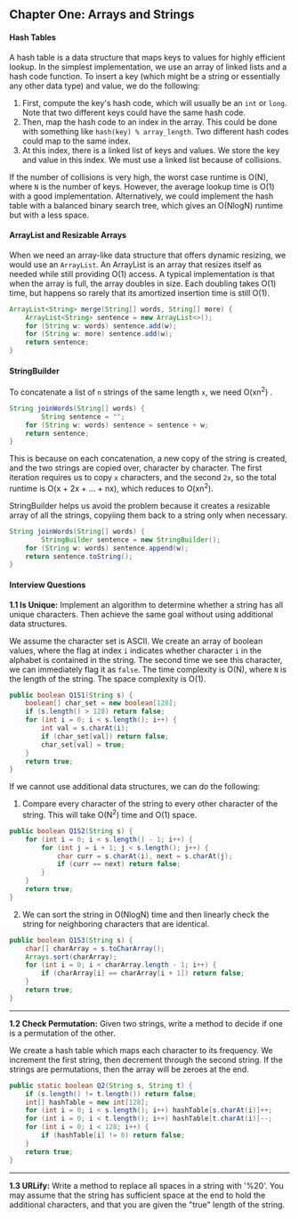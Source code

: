 ## Chapter One: Arrays and Strings

#### Hash Tables 

A hash table is a data structure that maps keys to values for highly efficient lookup. In the simplest implementation, we use an array of linked lists and a hash code function. To insert a key (which might be a string or essentially any other data type) and value, we do the following: 

1. First, compute the key's hash code, which will usually be an `int` or `long`. Note that two different keys could have the same hash code. 
2. Then, map the hash code to an index in the array. This could be done with something like `hash(key) % array_length`. Two different hash codes could map to the same index. 
3. At this index, there is a linked list of keys and values. We store the key and value in this index. We must use a linked list because of collisions. 

If the number of collisions is very high, the worst case runtime is O(N), where `N` is the number of keys. However, the average lookup time is O(1) with a good implementation. Alternatively, we could implement the hash table with a balanced binary search tree, which gives an O(NlogN) runtime but with a less space. 

#### ArrayList and Resizable Arrays 

When we need an array-like data structure that offers dynamic resizing, we would use an `ArrayList`. An ArrayList is an array that resizes itself as needed while still providing O(1) access. A typical implementation is that when the array is full, the array doubles in size. Each doubling takes O(1) time, but happens so rarely that its amortized insertion time is still O(1). 

```java
ArrayList<String> merge(String[] words, String[] more) {
    ArrayList<String> sentence = new ArrayList<>();
    for (String w: words) sentence.add(w);
    for (String w: more) sentence.add(w);
    return sentence;
}
```

#### StringBuilder 

To concatenate a list of `n` strings of the same length `x`, we need O(xn<sup>2</sup>) . 

```java
String joinWords(String[] words) {
		String sentence = ""; 
  	for (String w: words) sentence = sentence + w; 
  	return sentence; 
}
```

This is because on each concatenation, a new copy of the string is created, and the two strings are copied over, character by character. The first iteration requires us to copy `x` characters, and the second `2x`, so the total runtime is O(x + 2x + ... + nx), which reduces to O(xn<sup>2</sup>). 

StringBuilder helps us avoid the problem because it creates a resizable array of all the strings, copyiing them back to a string only when necessary. 

```java
String joinWords(String[] words) {
		StringBuilder sentence = new StringBuilder();
  	for (String w: words) sentence.append(w); 
  	return sentence.toString(); 
}
```

#### Interview Questions 

**1.1 Is Unique:** Implement an algorithm to determine whether a string has all unique characters. Then achieve the same goal without using additional data structures. 

We assume the character set is ASCII. We create an array of boolean values, where the flag at index `i` indicates whether character `i` in the alphabet is contained in the string. The second time we see this character, we can immediately flag it as `false`. The time complexity is O(N), where `N` is the length of the string. The space complexity is O(1). 

```java
public boolean Q1S1(String s) {
    boolean[] char_set = new boolean[128];
    if (s.length() > 128) return false;
    for (int i = 0; i < s.length(); i++) {
        int val = s.charAt(i);
        if (char_set[val]) return false;
        char_set[val] = true;
    }
    return true;
}
```

If we cannot use additional data structures, we can do the following: 

1. Compare every character of the string to every other character of the string. This will take O(N<sup>2</sup>) time and O(1) space. 

```java
public boolean Q1S2(String s) {
    for (int i = 0; i < s.length() - 1; i++) {
        for (int j = i + 1; j < s.length(); j++) {
            char curr = s.charAt(i), next = s.charAt(j);
            if (curr == next) return false;
        }
    }
    return true;
}
```

2. We can sort the string in O(NlogN) time and then linearly check the string for neighboring characters that are identical. 

```java
public boolean Q1S3(String s) {
    char[] charArray = s.toCharArray();
    Arrays.sort(charArray);
    for (int i = 0; i < charArray.length - 1; i++) {
        if (charArray[i] == charArray[i + 1]) return false;
    }
    return true;
}
```

---

**1.2 Check Permutation:** Given two strings, write a method to decide if one is a permutation of the other.  

We create a hash table which maps each character to its frequency. We increment the first string, then decrement through the second string. If the strings are permutations, then the array will be zeroes at the end. 

```java
public static boolean Q2(String s, String t) {
    if (s.length() != t.length()) return false;
    int[] hashTable = new int[128];
    for (int i = 0; i < s.length(); i++) hashTable[s.charAt(i)]++;
    for (int i = 0; i < t.length(); i++) hashTable[t.charAt(i)]--;
    for (int i = 0; i < 128; i++) {
        if (hashTable[i] != 0) return false;
    }
    return true;
}
```

---

**1.3 URLify:** Write a method to replace all spaces in a string with '%20'. You may assume that the string has sufficient space at the end to hold the additional characters, and that you are given the "true" length of the string. 

